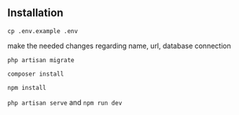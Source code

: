 
## Installation

`cp .env.example .env`

make the needed changes regarding name, url, database connection

`php artisan migrate`

`composer install`

`npm install`

`php artisan serve` and `npm run dev`

